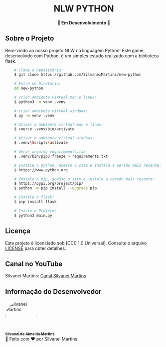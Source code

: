 <h1 align="center">
    NLW PYTHON
</h1>

<h4 align="center">
    🚀 Em Desenvolvimento 🚀
</h4>

## Sobre o Projeto

Bem-vindo ao nosso projeto NLW na linguagem Python! Este game, desenvolvido com Python, é um simples estudo realizado com a biblioteca flask.


```bash
    # Clone o Repositório:
    $ git clone https://github.com/SilvaneiMartins/new-python

    # Entre no Diretório:
    cd new-python

    # criar ambiente virtual mac e linux:
    $ python3 -m venv .venv

    # criar ambiente virtual windows:
    $ py -m venv .venv

    # Ativar o ambiente virtual mac e linux:
    $ source .venv/bin/activate

    # Ativar o ambiente virtual windows:
    $ .venv\Scripts\activate

    # Gerar arquivo requirements.tsx
    $ .venv/bin/pip3 freeze > requirements.txt

    # Instale o python, acesso o site e instala a versão mais recente:
    $ https://www.python.org

    # Instale o pip, acesso o site e instala a versão mais recente:
    $ https://pypi.org/project/pip/
    $ python -m pip install --upgrade pip

    # Instale o flask:
    $ pip install flask

    # Inicie o Projeto:
    $ python3 main.py
```

## Licença

Este projeto é licenciado sob [CC0 1.0 Universal]. Consulte o arquivo [LICENSE]( https://github.com/SilvaneiMartins/sam-fitness/blob/master/LICENSE) para obter detalhes.

## Canal no YouTube

Silvanei Martins: [Canal Silvanei Martins](https://www.youtube.com/channel/UCmYDvec1_liMzbQcbXtuLmg/videos)

## Informação do Desenvolvedor

<a href="https://github.com/SilvaneiMartins">
    <img
        style="border-radius:50%"
        src="https://github.com/SilvaneiMartins.png"
        width="100px;"
        alt="Silvanei Martins"
    />
    <br />
    <sub>
        <b>Silvanei de Almeida Martins</b>
    </sub>
</a>
     <a href="https://github.com/SilvaneiMartins" title="Silvanei martins" >
 </a>
<br />
🚀 Feito com ❤️ por Silvanei Martins
